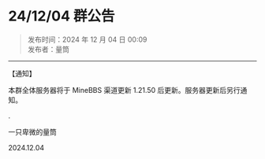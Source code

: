 # 24/12/04 群公告

> 发布时间：2024 年 12 月 04 日 00:09  
  发布者：量筒

---

【通知】

本群全体服务器将于 MineBBS 渠道更新 1.21.50 后更新。服务器更新后另行通知。

.

一只卑微的量筒

2024.12.04